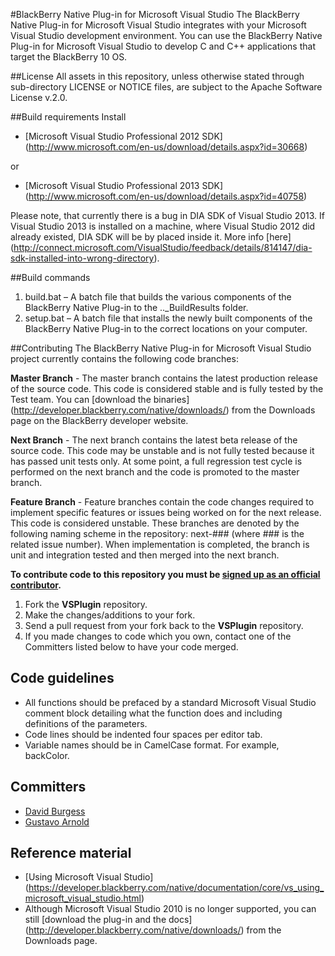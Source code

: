 #BlackBerry Native Plug-in for Microsoft Visual Studio
The BlackBerry Native Plug-in for Microsoft Visual Studio integrates with your Microsoft Visual Studio development environment. You can use the BlackBerry Native Plug-in for Microsoft Visual Studio to develop C and C++ applications that target the BlackBerry 10 OS.

##License
All assets in this repository, unless otherwise stated through sub-directory LICENSE or NOTICE files, are subject to the Apache Software License v.2.0.

##Build requirements
Install
* [Microsoft Visual Studio Professional 2012 SDK] (http://www.microsoft.com/en-us/download/details.aspx?id=30668)

or

* [Microsoft Visual Studio Professional 2013 SDK] (http://www.microsoft.com/en-us/download/details.aspx?id=40758)

Please note, that currently there is a bug in DIA SDK of Visual Studio 2013.
If Visual Studio 2013 is installed on a machine, where Visual Studio 2012 did already existed, DIA SDK will be by placed inside it.
More info [here] (http://connect.microsoft.com/VisualStudio/feedback/details/814147/dia-sdk-installed-into-wrong-directory).

##Build commands
1. build.bat – A batch file that builds the various components of the BlackBerry Native Plug-in to the ..\_BuildResults folder.
2. setup.bat – A batch file that installs the newly built components of the BlackBerry Native Plug-in to the correct locations on your computer. 

##Contributing
The BlackBerry Native Plug-in for Microsoft Visual Studio project currently contains the following code branches: 

**Master Branch** - The master branch contains the latest production release of the source code. This code is considered stable and is fully tested by the Test team. You can [download the binaries] (http://developer.blackberry.com/native/downloads/) from the Downloads page on the BlackBerry developer website.   

**Next Branch** - The next branch contains the latest beta release of the source code. This code may be unstable and is not fully tested because it has passed unit tests only. At some point, a full regression test cycle is performed on the next branch and the code is promoted to the master branch.

**Feature Branch** - Feature branches contain the code changes required to implement specific features or issues being worked on for the next release. This code is considered unstable. These branches are denoted by the following naming scheme in the repository: next-### (where ### is the related issue number). When implementation is completed, the branch is unit and integration tested and then merged into the next branch.

**To contribute code to this repository you must be [signed up as an official contributor](http://blackberry.github.com/howToContribute.html).**

1. Fork the **VSPlugin** repository.
2. Make the changes/additions to your fork.
3. Send a pull request from your fork back to the **VSPlugin** repository.
4. If you made changes to code which you own, contact one of the Committers listed below to have your code merged.

## Code guidelines
* All functions should be prefaced by a standard Microsoft Visual Studio comment block detailing what the function does and including definitions of the parameters.
* Code lines should be indented four spaces per editor tab.
* Variable names should be in CamelCase format. For example, backColor.

## Committers
* [David Burgess](http://github.com/dbrgss)
* [Gustavo Arnold](http://github.com/guarnold)

## Reference material
* [Using Microsoft Visual Studio] (https://developer.blackberry.com/native/documentation/core/vs_using_microsoft_visual_studio.html)
* Although Microsoft Visual Studio 2010 is no longer supported, you can still [download the plug-in and the docs] (http://developer.blackberry.com/native/downloads/) from the Downloads page. 
